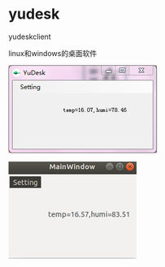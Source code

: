 # yudesk
yudeskclient 

linux和windows的桌面软件

![Image text](https://raw.githubusercontent.com/TTHHR/yudesk/master/windows/windows.png)

![Image text](https://raw.githubusercontent.com/TTHHR/yudesk/master/linux/linux.png)
